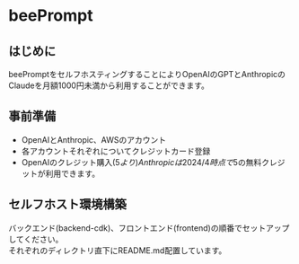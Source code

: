 # beePrompt
## はじめに
beePromptをセルフホスティングすることによりOpenAIのGPTとAnthropicのClaudeを月額1000円未満から利用することができます。  

## 事前準備
- OpenAIとAnthropic、AWSのアカウント  
- 各アカウントそれぞれについてクレジットカード登録
- OpenAIのクレジット購入($5より)  
  Anthropicは2024/4時点で$5の無料クレジットが利用できます。  

## セルフホスト環境構築
バックエンド(backend-cdk)、フロントエンド(frontend)の順番でセットアップしてください。  
それぞれのディレクトリ直下にREADME.md配置しています。  
